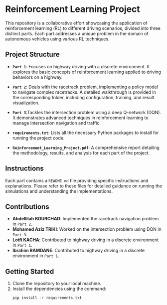 # Reinforcement Learning Project 

This repository is a collaborative effort showcasing the application of reinforcement learning (RL) to different driving scenarios, divided into three distinct parts. Each part addresses a unique problem in the domain of autonomous vehicles using various RL techniques.

## Project Structure

- **`Part 1`**: Focuses on highway driving with a discrete environment. It explores the basic concepts of reinforcement learning applied to driving behaviors on a highway.

- **`Part 2`**: Deals with the racetrack problem, implementing a policy model to navigate complex racetracks. A detailed walkthrough is provided in the corresponding folder, including configuration, training, and result visualization.

- **`Part 3`**:Tackles the intersection problem using a deep Q-network (DQN). It demonstrates advanced techniques in reinforcement learning to manage intersection navigation and traffic.

- **`requirements.txt`**: Lists all the necessary Python packages to install for running the project code.

- **`Reinforcement_Learning_Project.pdf`**: A comprehensive report detailing the methodology, results, and analysis for each part of the project.

## Instructions

Each part contains a `README.md` file providing specific instructions and explanations. Please refer to these files for detailed guidance on running the simulations and understanding the implementations.

## Contributions

- **Abdellilah BOURCHAD**: Implemented the racetrack navigation problem in `Part 2`.
- **Mohamed Aziz TRIKI**: Worked on the intersection problem using DQN in `Part 3`.
- **Lotfi KACHA**: Contributed to highway driving in a discrete environment in `Part 1`.
- **Ibrahim RAMDANE**: Contributed to highway driving in a discrete environment in `Part 1`.

## Getting Started

1. Clone the repository to your local machine.
2. Install the dependencies using the command:
   ```bash
   pip install -r requirements.txt
